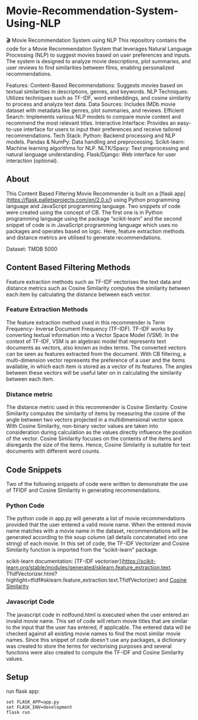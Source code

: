 # Movie-Recommendation-System-Using-NLP
🎬 Movie Recommendation System using NLP
This repository contains the code for a Movie Recommendation System that leverages Natural Language Processing (NLP) to suggest movies based on user preferences and inputs. The system is designed to analyze movie descriptions, plot summaries, and user reviews to find similarities between films, enabling personalized recommendations.

Features:
Content-Based Recommendations: Suggests movies based on textual similarities in descriptions, genres, and keywords.
NLP Techniques: Utilizes techniques such as TF-IDF, word embeddings, and cosine similarity to process and analyze text data.
Data Sources: Includes IMDb movie dataset with metadata like genres, plot summaries, and reviews.
Efficient Search: Implements various NLP models to compare movie content and recommend the most relevant titles.
Interactive Interface: Provides an easy-to-use interface for users to input their preferences and receive tailored recommendations.
Tech Stack:
Python: Backend processing and NLP models.
Pandas & NumPy: Data handling and preprocessing.
Scikit-learn: Machine learning algorithms for NLP.
NLTK/Spacy: Text preprocessing and natural language understanding.
Flask/Django: Web interface for user interaction (optional).

## About  
This Content Based Filtering Movie Recommender is built on a [flask app]
(https://flask.palletsprojects.com/en/2.0.x/) using Python programming 
language and JavaScript programming language. Two snippets of code were created using the concept of CB. 
The first one is in Python programming language using the package “scikit-learn” and the second snippet of code is 
in JavaScript programming language which uses no packages and operates based on logic. Here, feature extraction methods 
and distance metrics are utilised to generate recommendations. 

Dataset: TMDB 5000

## Content Based Filtering Methods

Feature extraction methods such as TF-IDF vectorises the text data and distance metrics 
such as Cosine Similarity computes the similarity between each item by calculating the distance between each vector.

### Feature Extraction Methods
The feature extraction method used in this recommender is Term Frequency- Inverse Document Frequency (TF-IDF). 
TF-IDF works by converting textual information into a Vector Space Model (VSM). In the context of TF-IDF,
 VSM is an algebraic model that represents text documents as vectors, also known as index terms. 
The converted vectors can be seen as features extracted from the document. 
With CB filtering, a multi-dimension vector represents the preference of a user and the items available, 
in which each item is stored as a vector of its features. The angles between these vectors will be useful 
later on in calculating the similarity between each item.   

### Distance metric
The distance metric used in this recommender is Cosine Similarity. 
Cosine Similarity computes the similarity of items by measuring the cosine of the angle between two vectors
 projected in a multidimensional vector space. With Cosine Similarity, non-binary vector values are taken into 
consideration during calculation as the values directly influence the position of the vector. Cosine Similarity 
focuses on the contents of the items and disregards the size of the items. Hence, Cosine Similarity is suitable 
for text documents with different word counts. 


## Code Snippets

Two of the following snippets of code were written to demonstrate the use of TFIDF and Cosine SImilarity in generating recommendations.

### Python Code
The python code in app.py will generate a list of movie recommendations provided that the user entered a valid movie name. 
When the entered movie name matches with a movie name in the dataset, recommendations will be generated according to the soup 
column (all details concatenated into one string) of each movie. In this set of code, 
the TF-IDF Vectorizer and Cosine Similarity function is imported from the “scikit-learn” package.

scikit-learn documentation: [TF-IDF vectoriser](https://scikit-learn.org/stable/modules/generated/sklearn.feature_extraction.text.
TfidfVectorizer.html?highlight=tfidf#sklearn.feature_extraction.text.TfidfVectorizer) and
 [Cosine Similarity](https://scikit-learn.org/stable/modules/generated/sklearn.metrics.pairwise.cosine_similarity.html#sklearn.metrics.pairwise.cosine_similarity)

### Javascript Code
The javascript code in notfound.html is executed when the user entered an invalid movie name. 
This set of code will return movie titles that are similar to the input that the user has entered, if applicable. 
The entered data will be checked against all existing movie names to find the most similar movie names. 
Since this snippet of code doesn't use any packages, a dictionary was created to store the terms for vectorising purposes
and several functions were also created to compute the TF-IDF and Cosine Similarity values.


## Setup

run flask app:
```
set FLASK_APP=app.py
set FLASK_ENV=development
flask run
```
